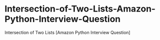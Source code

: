 # Intersection-of-Two-Lists-Amazon-Python-Interview-Question
Intersection of Two Lists [Amazon Python Interview Question]
